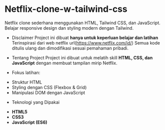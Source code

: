# Netflix-clone-w-tailwind-css
Netflix clone sederhana menggunakan HTML, Tailwind CSS, dan JavaScript.   Belajar responsive design dan styling modern dengan Tailwind.

* Disclaimer
Project ini dibuat **hanya untuk keperluan belajar dan latihan**
Terinspirasi dari web netflix url(https://www.netflix.com/id/)
Semua kode ditulis ulang dan dimodifikasi sesuai pemahaman pribadi.

* Tentang Project
Project ini dibuat untuk melatih skill **HTML, CSS, dan JavaScript** dengan membuat tampilan mirip Netflix.

* Fokus latihan:
- Struktur HTML
- Styling dengan CSS (Flexbox & Grid)
- Manipulasi DOM dengan JavaScript

* Teknologi yang Dipakai
- **HTML5**
- **CSS3**
- **JavaScript (ES6)**
